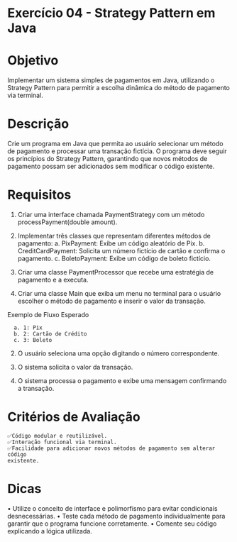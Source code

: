 # Exercício 04 - Strategy Pattern em Java

# Objetivo
Implementar um sistema simples de pagamentos em Java, utilizando o Strategy
Pattern para permitir a escolha dinâmica do método de pagamento via terminal.

# Descrição
Crie um programa em Java que permita ao usuário selecionar um método de
pagamento e processar uma transação fictícia. O programa deve seguir os princípios
do Strategy Pattern, garantindo que novos métodos de pagamento possam ser
adicionados sem modificar o código existente.

# Requisitos
1. Criar uma interface chamada PaymentStrategy com um método
processPayment(double amount).

3. Implementar três classes que representam diferentes métodos de pagamento:
  a. PixPayment: Exibe um código aleatório de Pix.
  b. CreditCardPayment: Solicita um número fictício de cartão e confirma o
  pagamento.
  c. BoletoPayment: Exibe um código de boleto fictício.

4. Criar uma classe PaymentProcessor que recebe uma estratégia de pagamento e
a executa.

5. Criar uma classe Main que exiba um menu no terminal para o usuário escolher o
método de pagamento e inserir o valor da transação.

Exemplo de Fluxo Esperado
```1. O sistema exibe as opções de pagamento:
  a. 1: Pix
  b. 2: Cartão de Crédito
  c. 3: Boleto
```

2. O usuário seleciona uma opção digitando o número correspondente.
   
3. O sistema solicita o valor da transação.
   
4. O sistema processa o pagamento e exibe uma mensagem confirmando a
transação.

# Critérios de Avaliação
```✅Uso correto do Strategy Pattern.
✅Código modular e reutilizável.
✅Interação funcional via terminal.
✅Facilidade para adicionar novos métodos de pagamento sem alterar código
existente.
```

# Dicas
• Utilize o conceito de interface e polimorfismo para evitar condicionais
desnecessárias.
• Teste cada método de pagamento individualmente para garantir que o programa
funcione corretamente.
• Comente seu código explicando a lógica utilizada.
